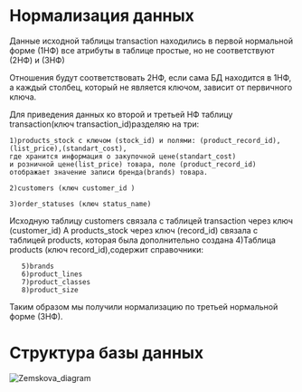 # Нормализация данных
Данные исходной таблицы transaction находились в
первой нормальной форме (1НФ) все атрибуты в таблице простые, но не соответствуют (2НФ) и (3НФ) 

Отношения будут соответствовать 2НФ, если сама БД находится в 1НФ, а каждый столбец, 
который не является ключом, зависит от первичного ключа.


Для приведения данных ко второй и третьей НФ таблицу transaction(ключ transaction_id)разделяю на три: 

	1)products_stock с ключом (stock_id) и полями: (product_record_id),(list_price),(standart_cost),
	где хранится информация о закупочной цене(standart_cost)
	и розничной цене(list_price) товара, поле (product_record_id) отображает значение записи бренда(brands) товара.
	
	2)customers (ключ customer_id )
	
	3)order_statuses (ключ status_name)

	
Исходную таблицу customers связала с таблицей transaction через ключ (customer_id)
А products_stock через ключ (record_id) связала с таблицей products, которая была дополнительно создана
	4)Таблица products (ключ record_id),содержит справочники:
	  
	   5)brands
	   6)product_lines
	   7)product_classes
	   8)product_size

Таким образом мы получили нормализацию по третьей нормальной форме (3НФ).
# Структура базы данных 
![Zemskova_diagram](https://github.com/Zemsko/Zemskova_M_V/assets/147048091/42ab7914-10ea-4747-ae24-789bbbc539fd)
